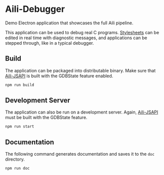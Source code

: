 # Aili-Debugger

Demo Electron application that showcases the full Aili pipeline.

This application can be used to debug real C programs.
[Stylesheets](../style) can be edited in real time
with diagnostic messages, and applications can be stepped
through, like in a typical debugger.

## Build

The application can be packaged into distributable binary.
Make sure that [Aili-JSAPI](../jsapi/README.md#generate-node-package)
is built with the GDBState feature enabled.

```sh
npm run build
```

## Development Server

The application can also be run on a development server.
Again, [Aili-JSAPI](../jsapi/README.md#generate-node-package)
must be built with the GDBState feature.

```sh
npm run start
```

## Documentation

The following command generates documentation and saves it to the `doc` directory.
```sh
npm run doc
```
